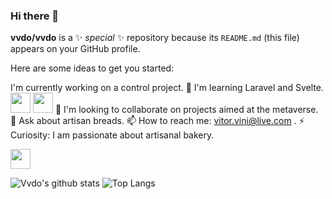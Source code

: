 ### Hi there 👋

<!--![GitHub Repo stars](https://img.shields.io/github/stars/vvdo/calculadora?style=social)-->

**vvdo/vvdo** is a ✨ _special_ ✨ repository because its `README.md` (this file) appears on your GitHub profile.

Here are some ideas to get you started:

I'm currently working on a control project. 
🌱 I'm learning Laravel and Svelte. 
<img height="32" width="32" src="https://cdn.jsdelivr.net/npm/simple-icons@v7/icons/simpleicons.svg" />
<img height="32" width="32" src="https://cdn.jsdelivr.net/npm/simple-icons@v7/icons/simpleicons.svg" />
👯 I'm looking to collaborate on projects aimed at the metaverse. 
💬 Ask about artisan breads. 
📫 How to reach me: vitor.vini@live.com .
⚡ Curiosity: I am passionate about artisanal bakery. 

<img height="32" width="32" src="https://cdn.jsdelivr.net/npm/simple-icons@v7/icons/simpleicons.svg" />


![Vvdo's github stats](https://github-readme-stats.vercel.app/api?username=vvdo&hide_title=true&theme=dark)
![Top Langs](https://github-readme-stats.vercel.app/api/top-langs/?username=vvdo&layout=compact&hide_title=true&theme=dark)
